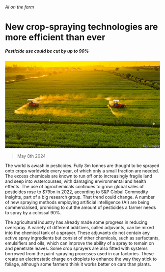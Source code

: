 ###### AI on the farm

# New crop-spraying technologies are more efficient than ever 

##### Pesticide use could be cut by up to 90% 

![image](images/20240511_STP002.jpg) 

> May 8th 2024 

The world is awash in pesticides. Fully 3m tonnes are thought to be sprayed onto crops worldwide every year, of which only a small fraction are needed. The excess chemicals are known to run off onto increasingly fragile land and seep into watercourses, with damaging environmental and health effects. The use of agrochemicals continues to grow: global sales of pesticides rose to $79bn in 2022, according to S&amp;P Global Commodity Insights, part of a big research group. That trend could change. A number of new spraying methods employing artificial intelligence (AI) are being commercialised, promising to cut the amount of pesticides a farmer needs to spray by a colossal 90%.

The agricultural industry has already made some progress in reducing overspray. A variety of different additives, called adjuvants, can be mixed into the chemical tank of a sprayer. These adjuvants do not contain any active spray ingredients but consist of other chemicals, such as surfactants, emulsifiers and oils, which can improve the ability of a spray to remain on and penetrate leaves. Some crop sprayers are also fitted with systems borrowed from the paint-spraying processes used in car factories. These create an electrostatic charge on droplets to enhance the way they stick to foliage, although some farmers think it works better on cars than plants.

